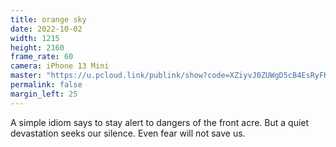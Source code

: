 ```yaml
---
title: orange sky
date: 2022-10-02
width: 1215
height: 2160
frame_rate: 60
camera: iPhone 13 Mini
master: "https://u.pcloud.link/publink/show?code=XZiyvJ0ZUWgD5cB4EsRyFKAlFV5PthbM1W1y"
permalink: false
margin_left: 25
---
```

A simple idiom says to stay alert to dangers of the front acre. But a quiet devastation seeks our silence. Even fear will not save us.